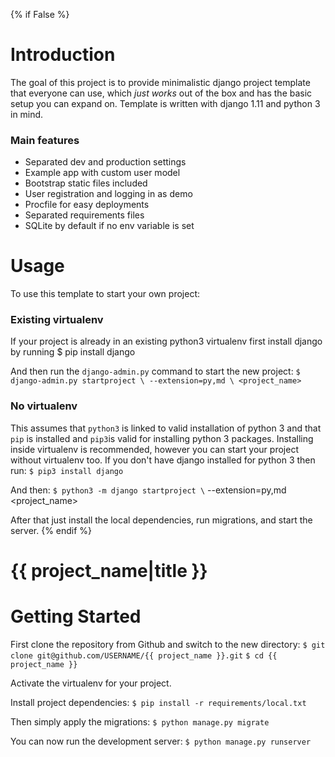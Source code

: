 {% if False %}
# Introduction
The goal of this project is to provide minimalistic django project template that everyone can use, which _just works_ out of the box and has the basic setup you can expand on. 
Template is written with django 1.11 and python 3 in mind.

### Main features
* Separated dev and production settings
* Example app with custom user model
* Bootstrap static files included
* User registration and logging in as demo
* Procfile for easy deployments
* Separated requirements files
* SQLite by default if no env variable is set
# Usage
To use this template to start your own project:
### Existing virtualenv
If your project is already in an existing python3 virtualenv first install django by running
    $ pip install django
    
And then run the `django-admin.py` command to start the new project:
    ```
    $ django-admin.py startproject \
      --extension=py,md \
      <project_name>
    ```
      
### No virtualenv
This assumes that `python3` is linked to valid installation of python 3 and that `pip` is installed and `pip3`is valid
for installing python 3 packages.
Installing inside virtualenv is recommended, however you can start your project without virtualenv too.
If you don't have django installed for python 3 then run:
    ```$ pip3 install django```
    
And then:
    ```$ python3 -m django startproject \```
      --extension=py,md \
      <project_name>
      
      
After that just install the local dependencies, run migrations, and start the server.
{% endif %}
# {{ project_name|title }}
# Getting Started
First clone the repository from Github and switch to the new directory:
    ```$ git clone git@github.com/USERNAME/{{ project_name }}.git```
    ```$ cd {{ project_name }}```
    
Activate the virtualenv for your project.
    
Install project dependencies:
    ```$ pip install -r requirements/local.txt```
    
    
Then simply apply the migrations:
    ```$ python manage.py migrate```
    
You can now run the development server:
    ```$ python manage.py runserver```
